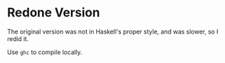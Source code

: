 # Redone Version

The original version was not in Haskell's proper style, and was slower, so I redid it.

Use `ghc` to compile locally.
